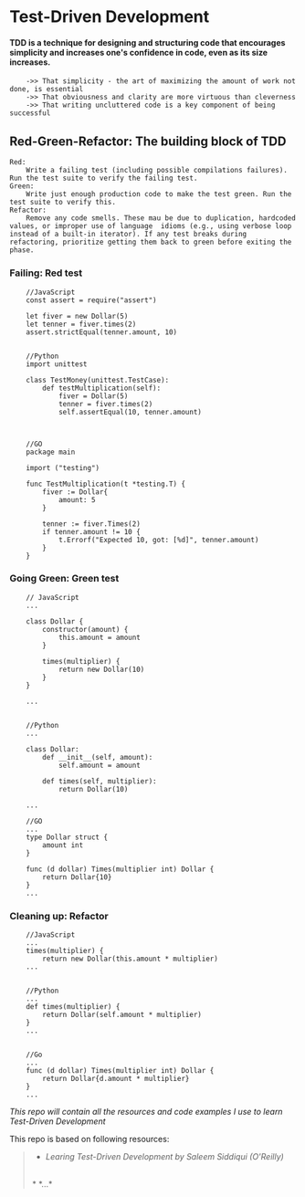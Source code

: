 # Test-Driven Development 

#### TDD is a technique for designing and structuring code that encourages simplicity and increases one's confidence in code, even as its size increases.

		->> That simplicity - the art of maximizing the amount of work not done, is essential
		->> That obviousness and clarity are more virtuous than cleverness
		->> That writing uncluttered code is a key component of being successful
	
## Red-Green-Refactor: The building block of TDD
	
	Red:
		Write a failing test (including possible compilations failures). Run the test suite to verify the failing test.
	Green:
		Write just enough production code to make the test green. Run the test suite to verify this.
	Refactor:
		Remove any code smells. These mau be due to duplication, hardcoded values, or improper use of language 	idioms (e.g., using verbose loop instead of a built-in iterator). If any test breaks during refactoring, prioritize getting them back to green before exiting the phase. 
		
### Failing: Red test
		
		//JavaScript
		const assert = require("assert")                                                                   
		
		let fiver = new Dollar(5)                                  
		let tenner = fiver.times(2)                                  
		assert.strictEqual(tenner.amount, 10)

				
		//Python		
		import unittest            
                 
		class TestMoney(unittest.TestCase):       
			def testMultiplication(self):
    			fiver = Dollar(5)
    			tenner = fiver.times(2)
				self.assertEqual(10, tenner.amount)										
												
												
												
		//GO
		package main
		
		import ("testing")
		
		func TestMultiplication(t *testing.T) {
			fiver := Dollar{
				amount: 5
			}
			
			tenner := fiver.Times(2)
			if tenner.amount != 10 {
				t.Errorf("Expected 10, got: [%d]", tenner.amount)
			}
		}
### Going Green: Green test
	
		// JavaScript
		...
	
		class Dollar {                                              
			constructor(amount) {
				this.amount = amount
			}
			
			times(multiplier) {
				return new Dollar(10)
			}
		}
		
		...
		
		
		//Python
		...
		
		class Dollar:
			def __init__(self, amount):
				self.amount = amount
				
			def times(self, multiplier):
				return Dollar(10)
				
		...
				
		//GO
		...
		type Dollar struct {
			amount int
		}
		
		func (d dollar) Times(multiplier int) Dollar {
			return Dollar{10}
		}
		...

### Cleaning up: Refactor
	
		//JavaScript
		...
		times(multiplier) {
			return new Dollar(this.amount * multiplier)
		...
		
		
		//Python
		...
		def times(multiplier) {
			return Dollar(self.amount * multiplier)
		}
		...
	
		
		//Go 
		...
		func (d dollar) Times(multiplier int) Dollar {
			return Dollar{d.amount * multiplier}
		}
		...


*This repo will contain all the resources and code examples I use to learn Test-Driven Development*
<br/>

This repo is based on following resources:
>  * *Learing Test-Driven Development by Saleem Siddiqui (O'Reilly)* 
> <br/>
> * *...*
